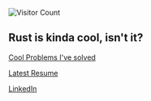 ![Visitor Count](https://profile-counter.glitch.me/saadullahaleem/count.svg)

## Rust is kinda cool, isn't it?

[Cool Problems I've solved](https://docs.google.com/presentation/d/1cJBdUDiURwkGpjhHKdonqLpCZ4QuWfp_GKJyzuw8Amg/edit?usp=sharing)

[Latest Resume](https://drive.google.com/file/d/1w393gPAQiDKGgFGU-6fqLssHmCQH_abw/view)

[LinkedIn](https://www.linkedin.com/in/saadullahaleem/)
